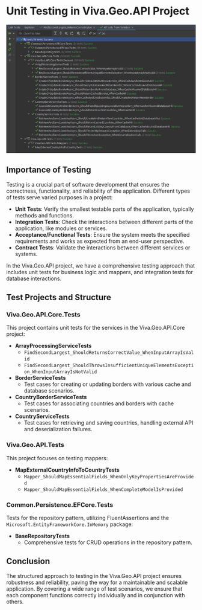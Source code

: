 ﻿# Unit Testing in Viva.Geo.API Project
![VivaGeoTestsRun.PNG](Images%2FTests%2FVivaGeoTestsRun.PNG)
## Importance of Testing

Testing is a crucial part of software development that ensures the correctness, functionality, and reliability of the application. Different types of tests serve varied purposes in a project:

- **Unit Tests**: Verify the smallest testable parts of the application, typically methods and functions.
- **Integration Tests**: Check the interactions between different parts of the application, like modules or services.
- **Acceptance/Functional Tests**: Ensure the system meets the specified requirements and works as expected from an end-user perspective.
- **Contract Tests**: Validate the interactions between different services or systems.

In the Viva.Geo.API project, we have a comprehensive testing approach that includes unit tests for business logic and mappers, and integration tests for database interactions.

## Test Projects and Structure

### Viva.Geo.API.Core.Tests

This project contains unit tests for the services in the Viva.Geo.API.Core project:

- **ArrayProcessingServiceTests**
    - `FindSecondLargest_ShouldReturnsCorrectValue_WhenInputArrayIsValid`
    - `FindSecondLargest_ShouldThrowsInsufficientUniqueElementsException_WhenInputArrayIsNotValid`
- **BorderServiceTests**
    - Test cases for creating or updating borders with various cache and database scenarios.
- **CountryBorderServiceTests**
    - Test cases for associating countries and borders with cache scenarios.
- **CountryServiceTests**
    - Test cases for retrieving and saving countries, handling external API and deserialization failures.

### Viva.Geo.API.Tests

This project focuses on testing mappers:

- **MapExternalCountryInfoToCountryTests**
    - `Mapper_ShouldMapEssentialFields_WhenOnlyKeyPropertiesAreProvided`
    - `Mapper_ShouldMapEssentialFields_WhenCompleteModelIsProvided`

### Common.Persistence.EFCore.Tests

Tests for the repository pattern, utilizing FluentAssertions and the `Microsoft.EntityFrameworkCore.InMemory` package:

- **BaseRepositoryTests**
    - Comprehensive tests for CRUD operations in the repository pattern.

## Conclusion

The structured approach to testing in the Viva.Geo.API project ensures robustness and reliability, paving the way for a maintainable and scalable application. By covering a wide range of test scenarios, we ensure that each component functions correctly individually and in conjunction with others.
